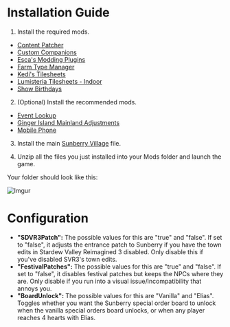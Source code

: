 # Installation Guide
1. Install the required mods.
- [Content Patcher](https://www.nexusmods.com/stardewvalley/mods/1915)
- [Custom Companions](https://www.nexusmods.com/stardewvalley/mods/8626)
- [Esca's Modding Plugins](https://www.nexusmods.com/stardewvalley/mods/9296)
- [Farm Type Manager](https://www.nexusmods.com/stardewvalley/mods/3231)
- [Kedi's Tilesheets](https://www.nexusmods.com/stardewvalley/mods/17370)
- [Lumisteria Tilesheets - Indoor](https://www.nexusmods.com/stardewvalley/mods/9599)
- [Show Birthdays](https://www.nexusmods.com/stardewvalley/mods/7495)

2. (Optional) Install the recommended mods.
- [Event Lookup](https://www.nexusmods.com/stardewvalley/mods/8505)
- [Ginger Island Mainland Adjustments](https://www.nexusmods.com/stardewvalley/mods/10004)
- [Mobile Phone](https://www.nexusmods.com/stardewvalley/mods/6523)

3. Install the main [Sunberry Village](https://www.nexusmods.com/stardewvalley/mods/11111?tab=files) file.

4. Unzip all the files you just installed into your Mods folder and launch the game.

Your folder should look like this: 

![Imgur](https://imgur.com/ZjmpMn3.png)

# Configuration
- **"SDVR3Patch":** The possible values for this are "true" and "false". If set to "false", it adjusts the entrance patch to Sunberry if you have the town edits in Stardew Valley Reimagined 3 disabled. Only disable this if you've disabled SVR3's town edits.
- **"FestivalPatches":** The possible values for this are "true" and "false". If set to "false", it disables festival patches but keeps the NPCs where they are. Only disable if you run into a visual issue/incompatibility that annoys you. 
- **"BoardUnlock":** The possible values for this are "Vanilla" and "Elias". Toggles whether you want the Sunberry special order board to unlock when the vanilla special orders board unlocks, or when any player reaches 4 hearts with Elias.
